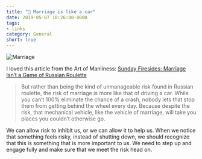 ```yaml
---
title: "🔗 Marriage is like a car"
date: 2019-05-07 18:26:00-0000
tags:
- links
category: General
short: true
---
```


![Marriage](https://content.artofmanliness.com/uploads/2019/05/Russian-Roulette-Header-2.jpg)

I loved this article from the Art of Manliness: [Sunday Firesides: Marriage Isn’t a Game of Russian Roulette](https://www.artofmanliness.com/articles/sunday-firesides-marriage-isnt-a-game-of-russian-roulette/)

> But rather than being the kind of unmanageable risk found in Russian roulette, the risk of marriage is more like that of driving a car. While you can’t 100% eliminate the chance of a crash, nobody lets that stop them from getting behind the wheel every day. Because despite the risk, that mechanical vehicle, like the vehicle of marriage, will take you places you couldn’t otherwise go.

We can allow risk to inhibit us, or we can allow it to help us. When we notice that something feels risky, instead of shutting down, we should recognize that this is something that is more important to us. We need to step up and engage fully and make sure that we meet the risk head on.

